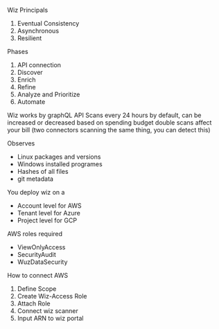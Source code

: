 Wiz Principals
1. Eventual Consistency
2. Asynchronous 
3. Resilient 

Phases 
1. API connection
2. Discover
3. Enrich
4. Refine
5. Analyze and Prioritize 
6. Automate

Wiz works by graphQL API
Scans every 24 hours by default, can be increased or decreased based on spending budget
double scans affect your bill (two connectors scanning the same thing, you can detect this)


Observes
- Linux packages and versions
- Windows installed programes
- Hashes of all files
- git metadata


You deploy wiz on a 
- Account level for AWS
- Tenant level for Azure
- Project level for GCP 

AWS roles required 
- ViewOnlyAccess
- SecurityAudit
- WuzDataSecurity

How to connect AWS
1. Define Scope
2. Create Wiz-Access Role
3. Attach Role
4. Connect wiz scanner
5. Input ARN to wiz portal